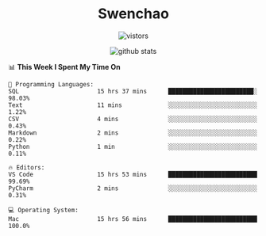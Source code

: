<h1 align="center">Swenchao</h3>

<p align="center">
  <img src="https://visitor-badge.glitch.me/badge?page_id=Swenchao" alt="vistors" />
</p>

<p align="center">
  <img src="https://github-readme-stats.vercel.app/api?username=Swenchao&count_private=true&show_icons=true&theme=vue-dark&hide_title=true" alt="github stats" />
</p>

<!--START_SECTION:waka-->
📊 **This Week I Spent My Time On** 

```text
💬 Programming Languages: 
SQL                      15 hrs 37 mins      ████████████████████████░   98.03% 
Text                     11 mins             ░░░░░░░░░░░░░░░░░░░░░░░░░   1.22% 
CSV                      4 mins              ░░░░░░░░░░░░░░░░░░░░░░░░░   0.43% 
Markdown                 2 mins              ░░░░░░░░░░░░░░░░░░░░░░░░░   0.22% 
Python                   1 min               ░░░░░░░░░░░░░░░░░░░░░░░░░   0.11%

🔥 Editors: 
VS Code                  15 hrs 53 mins      █████████████████████████   99.69% 
PyCharm                  2 mins              ░░░░░░░░░░░░░░░░░░░░░░░░░   0.31%

💻 Operating System: 
Mac                      15 hrs 56 mins      █████████████████████████   100.0%

```


<!--END_SECTION:waka-->
